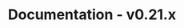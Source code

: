 ---
title: Documentation - v0.21.x
layout: docs_version_index.html
path: /docs/v0.21.x
version: v0.21.x

github_url: "https://github.com/fastify/website/blob/master/src/website/layouts/docs_version_index.html"
---
